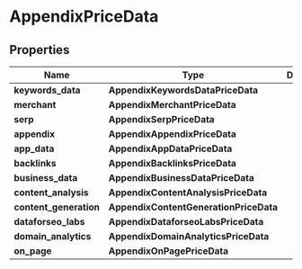 # AppendixPriceData


## Properties

| Name | Type | Description | Notes |
|------------ | ------------- | ------------- | -------------|
**keywords_data** | **AppendixKeywordsDataPriceData** |  |[optional]|
**merchant** | **AppendixMerchantPriceData** |  |[optional]|
**serp** | **AppendixSerpPriceData** |  |[optional]|
**appendix** | **AppendixAppendixPriceData** |  |[optional]|
**app_data** | **AppendixAppDataPriceData** |  |[optional]|
**backlinks** | **AppendixBacklinksPriceData** |  |[optional]|
**business_data** | **AppendixBusinessDataPriceData** |  |[optional]|
**content_analysis** | **AppendixContentAnalysisPriceData** |  |[optional]|
**content_generation** | **AppendixContentGenerationPriceData** |  |[optional]|
**dataforseo_labs** | **AppendixDataforseoLabsPriceData** |  |[optional]|
**domain_analytics** | **AppendixDomainAnalyticsPriceData** |  |[optional]|
**on_page** | **AppendixOnPagePriceData** |  |[optional]|